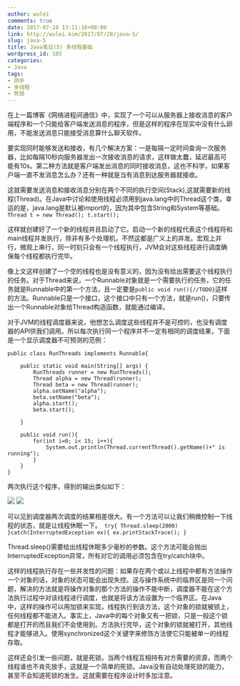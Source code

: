 ```yaml
---
author: wulei
comments: true
date: 2017-07-28 13:11:16+00:00
link: http://wulei.kim/2017/07/28/java-5/
slug: java-5
title: Java笔记(5) 多线程基础
wordpress_id: 103
categories:
- Java
tags:
- 同步
- 多线程
- 死锁
---
```


在上一篇博客《网络进程间通信》中，实现了一个可以从服务器上接收消息的客户端程序和一个只能给客户端发送消息的程序，但是这样的程序在现实中没有什么卵用，不能发送消息只能接受消息算什么聊天软件。

要实现同时能够发送和接收，有几个解决方案：一是每隔一定时间查询一次服务器，比如每隔10秒向服务器发出一次接收消息的请求，这样做太蠢，延迟最高可能有10s。第二种方法就是客户端发出消息的同时接收消息，这也不科学，如果客户端一直不发消息怎么办？还有一种就是当有消息到达服务器就接收。

这就需要发送消息和接收消息分别在两个不同的执行空间(Stack),这就需要新的线程(Thread)。在Java中讨论和使用线程必须用到java.lang中的Thread这个类，幸运的是，java.lang是默认被import的，因为其中包含String和System等基础。`
Thread t = new Thread();
t.start();`

这样就创建好了一个新的线程并且启动了它。启动一个新的线程代表这个线程将和main线程并发执行，除非有多个处理机，不然这都是广义上的并发。宏观上并行，微观上串行，同一时刻只会有一个线程执行，JVM会对这些线程进行调度确保每个线程都执行完毕。

像上文这样创建了一个空的线程也是没有意义的，因为没有给出需要这个线程执行的任务。对于Thread来说，一个Runnable对象就是一个需要执行的任务，它的任务就是Runnable中的第一个方法，且一定要是`public void run(){//TODO}`这样的方法。Runnable只是一个接口，这个接口中只有一个方法，就是run()，只要传出一个Runnable对象给Thread构造函数，就能通过编译。

对于JVM的线程调度器来说，他想怎么调度这些线程并不是可控的，也没有调度器的API供我们调用。所以每次执行同一个程序并不一定有相同的调度结果，下面是一个显示调度器不可预测的范例：

    
    public class RunThreads implements Runnable{
    
    	public static void main(String[] args) {
    		RunThreads runner = new RunThreads();
    		Thread alpha = new Thread(runner);
    		Thread beta = new Thread(runner);
    		alpha.setName("alpha");
    		beta.setName("beta");
    		alpha.start();
    		beta.start();
    
    	}
    	
    	public void run(){
    		for(int i=0; i< 15; i++){
    			System.out.println(Thread.currentThread().getName()+" is running");
    		}
    	}
    }


两次执行这个程序，得到的输出类似如下：

![](http://wulei.kim/wp-content/uploads/2017/07/run2.png) ![](http://wulei.kim/wp-content/uploads/2017/07/run1.png)































可以见到调度器两次调度的结果相差很大。有一个方法可以让我们稍微控制一下线程的状态，就是让线程休眠一下。`
try{
Thread.sleep(2000)
}catch(InterruptedException ex){
ex.printStackTrace();
}`

Thread.sleep()需要给出线程休眠多少毫秒的参数。这个方法可能会抛出InterruptedException异常，所有对它的调用必须包含在try/catch块中。

这样的线程执行存在一些并发性的问题：如果存在两个或以上线程中都有方法操作一个对象的话，对象的状态可能会出现失控。这与操作系统中的临界区是同一个问题，解决的方法就是将操作对象的那个方法的操作不能中断，调度器不能在这个方法执行过程中对该线程进行调度，也就是将该方法设置为一个临界区。在Java中，这样的操作可以用加锁来实现，线程执行到该方法，这个对象的锁就被锁上，任何线程都不能进入。事实上，Java中的每个对象又有一把锁，只是一般这个锁都是打开的而且我们不会使用到。方法执行完毕，这个对象的锁就被打开，其他线程才能够进入。使用synchronized这个关键字来修饰方法使它只能被单一的线程存取。

这样还会引发一些问题，就是死锁。当两个线程互相持有对方需要的资源，而两个线程谁也不肯先放手，这就是一个简单的死锁。Java没有自动处理死锁的能力，甚至不会知道死锁的发生。这就需要在程序设计时多加注意。
